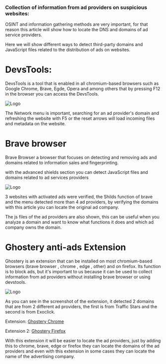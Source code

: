 ### Collection of information from ad providers on suspicious websites:

OSINT and information gathering methods are very important, for that reason this article will show how to locate the DNS and domains of ad service providers.

Here we will show different ways to detect third-party domains and JavaScript files related to the distribution of ads on websites.

# DevsTools:
DevsTools is a tool that is enabled in all chromium-based browsers such as Google Chrome, Brave, Egde, Opera and among others that by pressing F12 in the browser you can access the DevsTools.

![Logo](https://i.postimg.cc/prx8QqPs/1.png)

The Network menu is important, searching for an ad provider's domain and refreshing the website with F5 or the reset arrows will load incoming files and metadata on the website.

# Brave browser
Brave Browser a browser that focuses on detecting and removing ads and domains related to information sales and fingerprinting. 

with the advanced shields section you can detect JavaScript files and domains related to ad services providers

![Logo](https://i.ibb.co/GsZ0Cnp/23.png)

3 websites with activated ads were verified, the Shilds function of brave and the menu detected more than 4 ad providers, by verifying the domains with this article you can locate the original ad company.

The js files of the ad providers are also shown, this can be useful when you analyze a domain and want to know what functions it does and which ad company owns the domain.

# Ghostery anti-ads Extension
Ghostery is an extension that can be installed on most chromium-based browsers (brave browser , chrome , edge , other) and on firefox. Its function is to block ads, but it's important to us because it can be used to collect information from ad providers without installing brave browser or using devstools.

![Logo](https://i.postimg.cc/V69H3ZXN/extension.png)

As you can see in the screenshot of the extension, it detected 2 domains that are from 2 different ad providers, the first is from Traffic Stars and the second is from Exoclick. 

Extension: [Ghostery Chrome](https://chrome.google.com/webstore/detail/ghostery-%E2%80%93-privacy-ad-blo/mlomiejdfkolichcflejclcbmpeaniij/related)

Extension 2: [Ghostery Firefox](https://addons.mozilla.org/en-US/firefox/addon/ghostery/)

With this extension it will be easier to locate the ad providers, just by adding this to chrome, brave, edge or firefox they can locate the domains of the ad providers and even with this extension in some cases they can locate the name of the advertising company.
